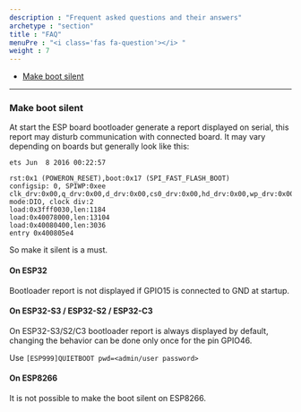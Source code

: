 ```yaml
---
description : "Frequent asked questions and their answers"
archetype : "section"
title : "FAQ"
menuPre : "<i class='fas fa-question'></i> "
weight : 7
---
```

* [Make boot silent](/esp3d/v3.x/documentation/faq/#make-boot-silent)
<hr> 


### Make boot silent

At start the ESP board bootloader generate a report displayed on serial, this report may disturb communication with connected board.
It may vary depending on boards but generally look like this:
```
ets Jun  8 2016 00:22:57

rst:0x1 (POWERON_RESET),boot:0x17 (SPI_FAST_FLASH_BOOT)
configsip: 0, SPIWP:0xee
clk_drv:0x00,q_drv:0x00,d_drv:0x00,cs0_drv:0x00,hd_drv:0x00,wp_drv:0x00
mode:DIO, clock div:2
load:0x3fff0030,len:1184
load:0x40078000,len:13104
load:0x40080400,len:3036
entry 0x400805e4
```
So make it silent is a must.

#### On ESP32
Bootloader report is not displayed if GPIO15 is connected to GND at startup.

#### On ESP32-S3 / ESP32-S2 / ESP32-C3

On ESP32-S3/S2/C3 bootloader report is always displayed by default, changing the behavior can be done only once for the pin GPIO46.

Use `[ESP999]QUIETBOOT pwd=<admin/user password>`

#### On ESP8266
It is not possible to make the boot silent on ESP8266.